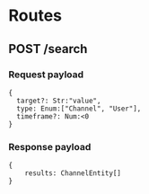 # Routes

## POST /search

### Request payload
```
{
  target?: Str:"value",
  type: Enum:["Channel", "User"],
  timeframe?: Num:<0
}
```

### Response payload
```
{
    results: ChannelEntity[]
}
```
